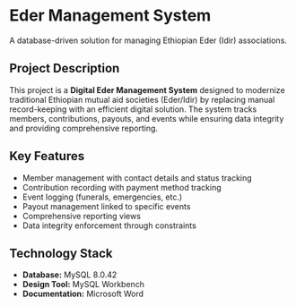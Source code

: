 # Eder Management System

A database-driven solution for managing Ethiopian Eder (Idir) associations.

## Project Description

This project is a **Digital Eder Management System** designed to modernize traditional Ethiopian mutual aid societies (Eder/Idir) by replacing manual record-keeping with an efficient digital solution. The system tracks members, contributions, payouts, and events while ensuring data integrity and providing comprehensive reporting.

## Key Features

- Member management with contact details and status tracking  
- Contribution recording with payment method tracking  
- Event logging (funerals, emergencies, etc.)  
- Payout management linked to specific events  
- Comprehensive reporting views  
- Data integrity enforcement through constraints  

## Technology Stack

- **Database:** MySQL 8.0.42  
- **Design Tool:** MySQL Workbench  
- **Documentation:** Microsoft Word  
